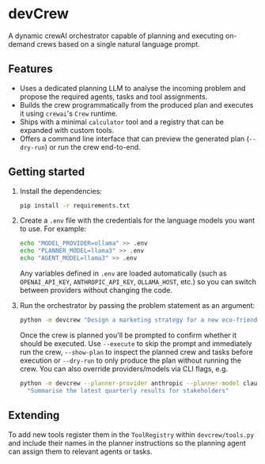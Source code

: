 # devCrew

A dynamic crewAI orchestrator capable of planning and executing on-demand crews
based on a single natural language prompt.

## Features

- Uses a dedicated planning LLM to analyse the incoming problem and propose the
  required agents, tasks and tool assignments.
- Builds the crew programmatically from the produced plan and executes it using
  `crewai`'s `Crew` runtime.
- Ships with a minimal `calculator` tool and a registry that can be expanded
  with custom tools.
- Offers a command line interface that can preview the generated plan (`--dry-run`)
  or run the crew end-to-end.

## Getting started

1. Install the dependencies:

   ```bash
   pip install -r requirements.txt
   ```

2. Create a `.env` file with the credentials for the language models you want to
   use. For example:

   ```bash
   echo "MODEL_PROVIDER=ollama" >> .env
   echo "PLANNER_MODEL=llama3" >> .env
   echo "AGENT_MODEL=llama3" >> .env
   ```

   Any variables defined in `.env` are loaded automatically (such as
   `OPENAI_API_KEY`, `ANTHROPIC_API_KEY`, `OLLAMA_HOST`, etc.) so you can switch
   between providers without changing the code.

3. Run the orchestrator by passing the problem statement as an argument:

   ```bash
   python -m devcrew "Design a marketing strategy for a new eco-friendly water bottle"
   ```

   Once the crew is planned you'll be prompted to confirm whether it should be
   executed. Use `--execute` to skip the prompt and immediately run the crew,
   `--show-plan` to inspect the planned crew and tasks before execution or
   `--dry-run` to only produce the plan without running the crew. You can also
   override providers/models via CLI flags, e.g.

   ```bash
   python -m devcrew --planner-provider anthropic --planner-model claude-3-haiku \
     "Summarise the latest quarterly results for stakeholders"
   ```

## Extending

To add new tools register them in the `ToolRegistry` within `devcrew/tools.py`
and include their names in the planner instructions so the planning agent can
assign them to relevant agents or tasks.
